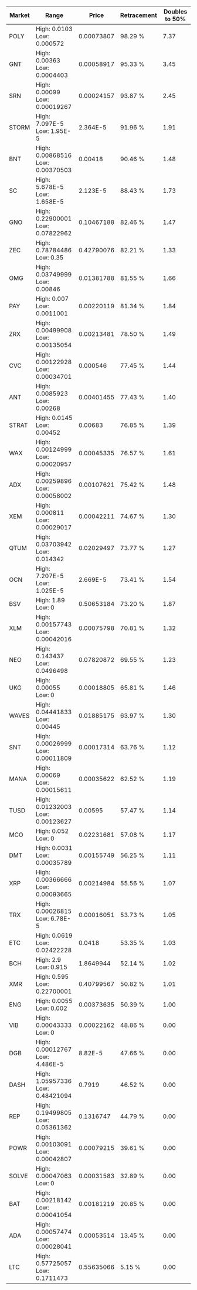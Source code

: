 | Market | Range | Price| Retracement | Doubles to 50% |
| --- | --- | --- | --- | --- |
| POLY | High: 0.0103<br />Low: 0.000572 | 0.00073807 | 98.29 % | 7.37 |
| GNT | High: 0.00363<br />Low: 0.0004403 | 0.00058917 | 95.33 % | 3.45 |
| SRN | High: 0.00099<br />Low: 0.00019267 | 0.00024157 | 93.87 % | 2.45 |
| STORM | High: 7.097E-5<br />Low: 1.95E-5 | 2.364E-5 | 91.96 % | 1.91 |
| BNT | High: 0.00868516<br />Low: 0.00370503 | 0.00418 | 90.46 % | 1.48 |
| SC | High: 5.678E-5<br />Low: 1.658E-5 | 2.123E-5 | 88.43 % | 1.73 |
| GNO | High: 0.22900001<br />Low: 0.07822962 | 0.10467188 | 82.46 % | 1.47 |
| ZEC | High: 0.78784486<br />Low: 0.35 | 0.42790076 | 82.21 % | 1.33 |
| OMG | High: 0.03749999<br />Low: 0.00846 | 0.01381788 | 81.55 % | 1.66 |
| PAY | High: 0.007<br />Low: 0.0011001 | 0.00220119 | 81.34 % | 1.84 |
| ZRX | High: 0.00499908<br />Low: 0.00135054 | 0.00213481 | 78.50 % | 1.49 |
| CVC | High: 0.00122928<br />Low: 0.00034701 | 0.000546 | 77.45 % | 1.44 |
| ANT | High: 0.0085923<br />Low: 0.00268 | 0.00401455 | 77.43 % | 1.40 |
| STRAT | High: 0.0145<br />Low: 0.00452 | 0.00683 | 76.85 % | 1.39 |
| WAX | High: 0.00124999<br />Low: 0.00020957 | 0.00045335 | 76.57 % | 1.61 |
| ADX | High: 0.00259896<br />Low: 0.00058002 | 0.00107621 | 75.42 % | 1.48 |
| XEM | High: 0.000811<br />Low: 0.00029017 | 0.00042211 | 74.67 % | 1.30 |
| QTUM | High: 0.03703942<br />Low: 0.014342 | 0.02029497 | 73.77 % | 1.27 |
| OCN | High: 7.207E-5<br />Low: 1.025E-5 | 2.669E-5 | 73.41 % | 1.54 |
| BSV | High: 1.89<br />Low: 0 | 0.50653184 | 73.20 % | 1.87 |
| XLM | High: 0.00157743<br />Low: 0.00042016 | 0.00075798 | 70.81 % | 1.32 |
| NEO | High: 0.143437<br />Low: 0.0496498 | 0.07820872 | 69.55 % | 1.23 |
| UKG | High: 0.00055<br />Low: 0 | 0.00018805 | 65.81 % | 1.46 |
| WAVES | High: 0.04441833<br />Low: 0.00445 | 0.01885175 | 63.97 % | 1.30 |
| SNT | High: 0.00026999<br />Low: 0.00011809 | 0.00017314 | 63.76 % | 1.12 |
| MANA | High: 0.00069<br />Low: 0.00015611 | 0.00035622 | 62.52 % | 1.19 |
| TUSD | High: 0.01232003<br />Low: 0.00123627 | 0.00595 | 57.47 % | 1.14 |
| MCO | High: 0.052<br />Low: 0 | 0.02231681 | 57.08 % | 1.17 |
| DMT | High: 0.0031<br />Low: 0.00035789 | 0.00155749 | 56.25 % | 1.11 |
| XRP | High: 0.00366666<br />Low: 0.00093665 | 0.00214984 | 55.56 % | 1.07 |
| TRX | High: 0.00026815<br />Low: 6.78E-5 | 0.00016051 | 53.73 % | 1.05 |
| ETC | High: 0.0619<br />Low: 0.02422228 | 0.0418 | 53.35 % | 1.03 |
| BCH | High: 2.9<br />Low: 0.915 | 1.8649944 | 52.14 % | 1.02 |
| XMR | High: 0.595<br />Low: 0.22700001 | 0.40799567 | 50.82 % | 1.01 |
| ENG | High: 0.0055<br />Low: 0.002 | 0.00373635 | 50.39 % | 1.00 |
| VIB | High: 0.00043333<br />Low: 0 | 0.00022162 | 48.86 % | 0.00 |
| DGB | High: 0.00012767<br />Low: 4.486E-5 | 8.82E-5 | 47.66 % | 0.00 |
| DASH | High: 1.05957336<br />Low: 0.48421094 | 0.7919 | 46.52 % | 0.00 |
| REP | High: 0.19499805<br />Low: 0.05361362 | 0.1316747 | 44.79 % | 0.00 |
| POWR | High: 0.00103091<br />Low: 0.00042807 | 0.00079215 | 39.61 % | 0.00 |
| SOLVE | High: 0.00047063<br />Low: 0 | 0.00031583 | 32.89 % | 0.00 |
| BAT | High: 0.00218142<br />Low: 0.00041054 | 0.00181219 | 20.85 % | 0.00 |
| ADA | High: 0.00057474<br />Low: 0.00028041 | 0.00053514 | 13.45 % | 0.00 |
| LTC | High: 0.57725057<br />Low: 0.1711473 | 0.55635066 | 5.15 % | 0.00 |
